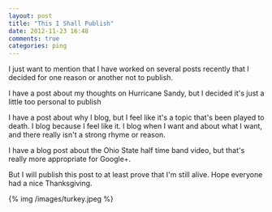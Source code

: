 ```yaml
---
layout: post
title: "This I Shall Publish"
date: 2012-11-23 16:48
comments: true
categories: ping
---
```

I just want to mention that I have worked on several posts recently that I decided for one reason or another not to publish. 

I have a post about my thoughts on Hurricane Sandy, but I decided it's just a little too personal to publish

I have a post about why I blog, but I feel like it's a topic that's been played to death.  I blog because I feel like it.  I blog when I want and about what I want, and there really isn't a strong rhyme or reason.

I have a blog post about the Ohio State half time band video, but that's really more appropriate for Google+.

But I will publish this post to at least prove that I'm still alive. Hope everyone had a nice Thanksgiving.

{% img /images/turkey.jpeg %}
